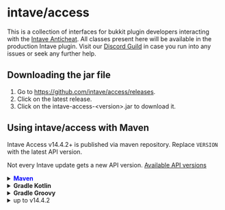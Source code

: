 # intave/access

This is a collection of interfaces for bukkit plugin developers interacting with the [Intave Anticheat](https://intave.de/). All classes present here will be available in the production Intave plugin. Visit our [Discord Guild](https://intave.de/go/discord) in case you run into any issues or seek any further help.

## Downloading the jar file

1. Go to https://github.com/intave/access/releases.
2. Click on the latest release.
3. Click on the intave-access-\<version\>.jar to download it.

## Using intave/access with Maven

Intave Access v14.4.2+ is published via maven repository. Replace `VERSION` with the latest API version.

Not every Intave update gets a new API version. [Available API versions](https://repo.janmm14.de/#browse/browse:intave:de%2Fjpx3%2Fintave%2Faccess%2Fintave-access)

<details>
    <summary><b style="color:blue">Maven</b></summary>

```xml
    <repositories>
        <repository>
            <id>janmm14-intave</id>
            <url>https://repo.janmm14.de/repository/intave/</url>
        </repository>
    </repositories>
```
```xml
   <dependencies>
       <dependency>
           <groupId>de.jpx3.intave.access</groupId>
           <artifactId>intave-access</artifactId>
           <version>VERSION</version>
       </dependency>
   </dependencies>
```
</details>

<details>
   <summary><b>Gradle Kotlin</b></summary>

```kts
    maven {
        url = uri("https://repo.janmm14.de/repository/intave/")
    }
```
```kts
   compileOnly("de.jpx3.intave.access:intave-access:VERSION")
```

</details>
<details>
   <summary><b>Gradle Groovy</b></summary>

```groovy
    maven {
        url "https://repo.janmm14.de/repository/intave/"
    }
```
```groovy
    compileOnly 'de.jpx3.intave.access:intave-access:VERSION'
```
</details>

<details>
<summary>up to v14.4.2</summary>
Intave Access is published via Github Packages. Currently, Github requires authentication for accessing such packages with Maven.

1. Create a personal access token in Github with `read:packages` permission (Settings -> Developer Settings -> Personal Access Token).
2. Create a `settings.xml` file in your `~/.m2` folder with the following contents:
   ```xml
   <settings xmlns="http://maven.apache.org/SETTINGS/1.0.0"
     xmlns:xsi="http://www.w3.org/2001/XMLSchema-instance"
     xsi:schemaLocation="http://maven.apache.org/SETTINGS/1.0.0
                      http://maven.apache.org/xsd/settings-1.0.0.xsd">
     <activeProfiles>
       <activeProfile>github</activeProfile>
     </activeProfiles>

     <profiles>
       <profile>
         <id>github</id>
         <repositories>
           <repository>
             <id>central</id>
             <url>https://repo1.maven.org/maven2</url>
           </repository>
           <repository>
             <id>github</id>
             <url>https://maven.pkg.github.com/intave/access</url>
             <snapshots>
               <enabled>true</enabled>
             </snapshots>
           </repository>
         </repositories>
       </profile>
     </profiles>

     <servers>
       <server>
         <id>github</id>
         <username>USERNAME</username>
         <password>TOKEN</password>
       </server>
     </servers>
   </settings>
   ```
   Replace USERNAME with the username you use to log into github and TOKEN with the personal access token you just created.
3. Add access as a dependency in your pom.xml:
   ```xml
   <dependencies>
       <dependency>
           <groupId>de.jpx3.intave.access</groupId>
           <artifactId>intave-access</artifactId>
           <version>VERSION</version>
       </dependency>
   </dependencies>
   ```
   Replace VERSION with the latest API version. You can find the latest version here: https://github.com/intave/access/packages/1253852
   
For more information, please visit [Github's documentation on Github Packages](https://docs.github.com/en/packages/working-with-a-github-packages-registry/working-with-the-apache-maven-registry).
</details>
